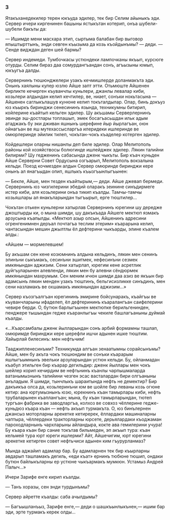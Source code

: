### 3

Ятакъханедекилер терен юкъуда эдилер, тек бир Селим айыныкъ эди.
Сервер ичери киргенинен башыны ястыкътан котерип, онъа шубели-шубели бакъты да:

— Ишимде мени масхара этип, сыртыма балабан бир выговор япыштырттынъ, энди севген къызыма да козь къойдынъмы? — деди.
— Сенде видждан деген шей бармы?

Сервер индемеди.
Тумбочкасы устюндеки лампочканы якъып, курсюге отурды.
Селим бираз даа сомурдангъандан сонъ, агъызыны юмып, юкъугъа далды.

Сервернинъ тюшюнджелери узакъ кечмишлерде доланмакъта эди.
Онынъ хаялыны кулер юзлю Айше запт этти.
Отьмюште Айшенен бирликте кечирген къуванчлы куньлери, джанлы левалар киби, козьлери алдындан келип кечтилер, ве, ниает, сонъки нокьтасына — Айшенен саглыкълашув кунюне келип токъталдылар.
Олар, бинъ докъуз юз къыркъ биринджи сенесининъ язында, техникумны битирип, койлерине къайтып кельген эдилер.
Шу акъшамы Серверлернинъ эвинде эш-достлары топлашып, эмек босагъасьшдан ильк адым атаджакъ бу эки дживан яшнынъ шерефине йыр йырлагъан, оюн ойнагъан ве яш мутехассысларгъа илеридеки ишлеринде ве омюрлеринде эйилик тилеп, чокътан-чокъ къаделер котерген эдилер.

Койдешлери оларны нишанлы деп биле эдилер.
Олар Мелитополь районы кой хозяйствосы болюгинде ишлейджек эдилер.
Лякин талийни билирми?
Шу гедженинъ сабасында дженк чыкъты.
Бир къач куньден Айше Серверни Совет Ордусына озгъарып, Мелитополь вокзалына кельди.
Поезд кочмезден алдын Сервер омюринде биринджи кере онынъ ал янагъыдан опип, яшлыкъ къызгъынлыгъынен:

— Бекле, Айше, мен тезден къайтырым,— деди.
Айше джевап бермеди.
Сервернинъ юз чизгилерини эбедий оларакъ зеинине синъдирмеге истер киби, аля козьлерини онъа тикип къалды.
Тамчы-тамчы козьяшлары ал янакъларындан тыгъырып, ерге тюштилер...

Чокътан отькен куньлерни хатырлав Сервернинъ юрегини шу дередже джоштырды ки, о мына шимди, шу дакъкъада Айшеге мектюп язмакъ арзусына къапылды.
«Мектюп азыр олсын, Айшенинъ адресини огренгенимнен деръал почтагъа теслим этерим» къарарына келип, чантасындан мешин джылтлы ёл дефтерини чыкъарды, элине къалем алды.:

«Айшем — мормелевшем!

Бу акъшам сен кене козюмнинъ алдына кельдинъ, лякин мен сенинъ элинъни сыкъмакъ, сесинъни эшитмек, нефесинъни сезмек имкянындан аджизим.
Сени хатырлап, юрегим кене асретлик дуйгъуларынен алевленди, лякин мен бу алевни сёндюрмек имкянындан махрумым.
Сен меним ичюн шимди даа азиз ве якъын бир адамсынъ лякин менден узакъ тюштинъ, бельгисизликке синъдинъ, мен сени назламакъ ве охшамакъ имкянындан аджизим...»

Сервер къозгъалгъан юрегининъ эмирине бойсунаракъ, къайгъы ве къуванчларыны ифаделеп, ёл дефтерининъ къаралангъан саифелерини чевире берди.
О, бутюн барлыгъынен мектюпке берильгенинден, пенджере тышындан гедже къаранлыгъы чекиле башлагъаныны дуймай къалды.

«...Къарсамбалы дженк йылларындан сонъ арбий формамны ташлап, омюримде биринджи кере шерефли ишчи адынен ишке тюштим.
Хайырлай билесинъ: мен нефтьчим!

Тааджипленесинъми?
Техникумда алгъан зенаатымны сорайсынъмы?
Айше, мен бу акъта чокъ тюшюндим ве сонъки къарарым яшлыгъымнынъ эвельки арзуларындан устюн кельди.
Бу, ойланмадан къабул этильген бир къарар дегильдир: дженк йыллары мен чокъ шейлер корип кечирдим ве нефтьнинъ къанлы чарпышмаларда ватанымызнынъ талийини чезген эсас васталардан бири олгъаныны анъладым.
Я шимди, тынчлыкъ шараитында нефть не демектир?
Бир дакъикъа олса да, козьлеринъни юм ве шойле бир леваны козь огюне кетир: ана юртумызнынъ юзю, юрекнинъ къан тамырлары киби, нефть трубаларынен къаплангъан; мына, бу къан тамырларындан, тютеп тургъан фабрика ве заводларгъа, колхоз ве совхоз чёллерине гедже-куньдюз къара къан — нефть акъып турмакъта.
О, юз бинълернен джансыз моторларны арекетке кетиререк, ёллардаки машиналарны чаптыра, чёллердеки тракторларны юрсете, дерьялардаки къоджаман пароходларнынъ чархларыны айландыра, кокте ава гемилерини учура!
Бу къара къан бир сание токътав бильмеден, эп акъып тура: къан кельмей тура юрт юреги ишлерми?
Айт, Айшечигим, юрт юрегини арекетке кетирген совет нефтьчиси адынен ким гъурурланмаз?

Мында аджайип адамлар бар.
Бу адамларнен тек бир къырларны авдарып ташламакъ дегиль, «еди къат» ернинъ тюбюне тюшип, ондаки бутюн байлыкъларны ер устюне чыкъармакъ мумкюн.
Устамыз Андрей Палыч...»

Ичери Зарифе енге кирип къалды.

— Танъ хоразы, сен энди турдынъмы?

Сервер айретте къалды: саба ачылдымы?

— Багъышланъыз, Зарифе енге,— деди о шашкъынлыкънен,— ишим бар эди, эрте турмакъ керек олды...
